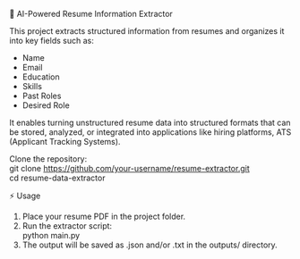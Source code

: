 📄 AI-Powered Resume Information Extractor

This project extracts structured information from resumes and organizes it into key fields such as:

- Name
- Email
- Education
- Skills
- Past Roles
- Desired Role

It enables turning unstructured resume data into structured formats that can be stored, analyzed, or integrated into applications like hiring platforms, ATS (Applicant Tracking Systems).
<br/>

Clone the repository:
</br>git clone https://github.com/your-username/resume-extractor.git<br/>
cd resume-data-extractor

⚡ Usage<br/>
1. Place your resume PDF in the project folder.<br/>
2. Run the extractor script:<br/>
python main.py<br/>
3. The output will be saved as .json and/or .txt in the outputs/ directory.

